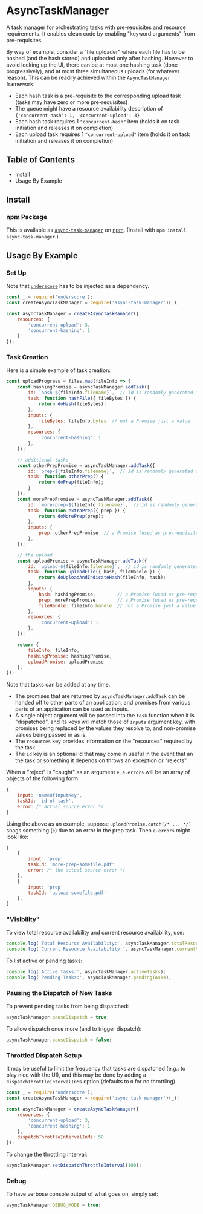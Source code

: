 # AsyncTaskManager

A task manager for orchestrating tasks with pre-requisites and resource requirements.
It enables clean code by enabling "keyword arguments" from pre-requisites.

By way of example, consider a "file uploader" where each file has to be hashed (and the hash stored) and uploaded only after hashing.
However to avoid locking up the UI, there can be at most one hashing task (done progressively), and at most three simultaneous uploads (for whatever reason).
This can be readily achieved within the `AsyncTaskManager` framework:

 - Each hash task is a pre-requisite to the corresponding upload task (tasks may have zero or more pre-requisites)
 - The queue might have a resource availability description of `{'concurrent-hash': 1, 'concurrent-upload': 3}`
 - Each hash task requires 1 `"concurrent-hash"` item (holds it on task initiation and releases it on completion)
 - Each upload task requires 1 `"concurrent-upload"` item (holds it on task initiation and releases it on completion)

## Table of Contents

<!-- MarkdownTOC -->

- Install
- Usage By Example

<!-- /MarkdownTOC -->


## Install

### npm Package

This is available as [`async-task-manager`](https://www.npmjs.com/package/async-task-manager) on [npm](https://www.npmjs.com/). (Install with `npm install async-task-manager`.)

## Usage By Example

### Set Up

Note that [`underscore`](http://underscorejs.org/) has to be injected as a dependency.

```javascript
const _ = require('underscore');
const createAsyncTaskManager = require('async-task-manager')(_);

const asyncTaskManager = createAsyncTaskManager({
    resources: {
        'concurrent-upload': 3,
        'concurrent-hashing': 1
    }
});
```

### Task Creation

Here is a simple example of task creation:

```javascript
const uploadProgress = files.map(fileInfo => {
    const hashingPromise = asyncTaskManager.addTask({
        id: `hash-${fileInfo.filename}`,  // id is randomly generated if omitted
        task: function hashFile({ fileBytes }) {
            return doHash(fileBytes);
        },
        inputs: {
            fileBytes: fileInfo.bytes  // not a Promise just a value
        },
        resources: {
            'concurrent-hashing': 1
        },
    });

    // additional tasks
    const otherPrepPromise = asyncTaskManager.addTask({
        id: `prep-${fileInfo.filename}`,  // id is randomly generated if omitted
        task: function otherPrep() {
            return doPrep(fileInfo);
        }
    });
    const morePrepPromise = asyncTaskManager.addTask({
        id: `more-prep-${fileInfo.filename}`,  // id is randomly generated if omitted
        task: function extraPrep({ prep }) {
            return doMorePrep(prep);
        },
        inputs: {
            prep: otherPrepPromise  // a Promise (used as pre-requisite)
        },
    });

    // the upload
    const uploadPromise = asyncTaskManager.addTask({
        id: `upload-${fileInfo.filename}`,  // id is randomly generated if omitted
        task: function uploadFile({ hash, fileHandle }) {
            return doUploadAndIndicateHash(fileInfo, hash);
        },
        inputs: {
            hash: hashingPromise,        // a Promise (used as pre-requisite)
            prep: morePrepPromise,       // a Promise (used as pre-requisite)
            fileHandle: fileInfo.handle  // not a Promise just a value (used as parameter)
        },
        resources: {
            'concurrent-upload': 1
        },
    });

    return {
        fileInfo: fileInfo,
        hashingPromise: hashingPromise,
        uploadPromise: uploadPromise
    };
});
```

Note that tasks can be added at any time.

 - The promises that are returned by `asyncTaskManager.addTask` can be handed off to other parts of an application, and promises from various parts of an application can be used as inputs.
 - A single object argument will be passed into the `task` function when it is "dispatched", and its keys will match those of `inputs` argument key, with promises being replaced by the values they resolve to, and non-promise values being passed in as is.
- The `resources` key provides information on the "resources" required by the task
- The `id` key is an optional id that may come in useful in the event that an the task or something it depends on throws an exception or "rejects".

When a "reject" is "caught" as an argument `e`, `e.errors` will be an array of objects of the following form:

```javascript
{
    input: 'nameOfInputKey',
    taskId: 'id-of-task',
    error: /* actual source error */
}
```

Using the above as an example, suppose `uploadPromise.catch(/* ... */)` snags something (`e`) due to an error in the prep task. Then `e.errors` might look like:

```javascript
[
    {
        input: 'prep'
        taskId: 'more-prep-somefile.pdf'
        error: /* the actual source error */
    },
    {
        input: 'prep'
        taskId: 'upload-somefile.pdf'
    },
]
```

### "Visibility"

To view total resource availability and current resource availability, use:

```javascript
console.log('Total Resource Availability:', asyncTaskManager.totalResources);
console.log('Current Resource Availability:', asyncTaskManager.currentResources);
```

To list active or pending tasks:

```javascript
console.log('Active Tasks:', asyncTaskManager.activeTasks);
console.log('Pending Tasks:', asyncTaskManager.pendingTasks);
```

### Pausing the Dispatch of New Tasks

To prevent pending tasks from being dispatched:

```javascript
asyncTaskManager.pauseDispatch = true;
```

To allow dispatch once more (and to trigger dispatch):

```javascript
asyncTaskManager.pauseDispatch = false;
```

### Throttled Dispatch Setup

It may be useful to limit the frequency that tasks are dispatched (e.g.: to play nice with the UI), and this may be done by adding a `dispatchThrottleIntervalInMs` option (defaults to `0` for no throttling).

```javascript
const _ = require('underscore');
const createAsyncTaskManager = require('async-task-manager')(_);

const asyncTaskManager = createAsyncTaskManager({
    resources: {
        'concurrent-upload': 3,
        'concurrent-hashing': 1
    },
    dispatchThrottleIntervalInMs: 50
});
```

To change the throttling interval:

```javascript
asyncTaskManager.setDispatchThrottleInterval(100);
```

### Debug

To have verbose console output of what goes on, simply set:

```javascript
asyncTaskManager.DEBUG_MODE = true;
```
